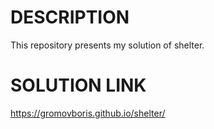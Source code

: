 # DESCRIPTION

This repository presents my solution of shelter.

# SOLUTION LINK

https://gromovboris.github.io/shelter/
